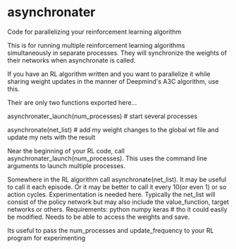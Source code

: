 # asynchronater
Code for parallelizing your reinforcement learning algorithm


This is for running multiple reinforcement learning algorithms simultaneously in separate processes. They
will synchronize the weights of their networks when asynchronate is called.

If you have an RL algorithm written and you want to parallelize it while sharing weight updates in the manner of
Deepmind's A3C algorithm, use this.

Their are only two functions exported here...

asynchronater_launch(num_processes)     # start several processes

asynchronate(net_list)                  # add my weight changes to the global wt file and update my nets with the result

Near the beginning of your RL code, call asynchronater_launch(num_processes). This
uses the command line arguments to launch multiple processes.

Somewhere in the RL algorithm call  asynchronate(net_list). It may be useful to call it
each episode. Or it may be better to call it every 10(or even 1) or so action cycles. Experimentation is
needed here.
Typically the net_list will consist of the policy network but may also include the value_function, target networks or others.
Requirements:
python
numpy
keras       # tho it could easily be modified. Needs to be able to access the weights and save.

Its useful to pass the num_processes and update_frequency to your RL program for experimenting

